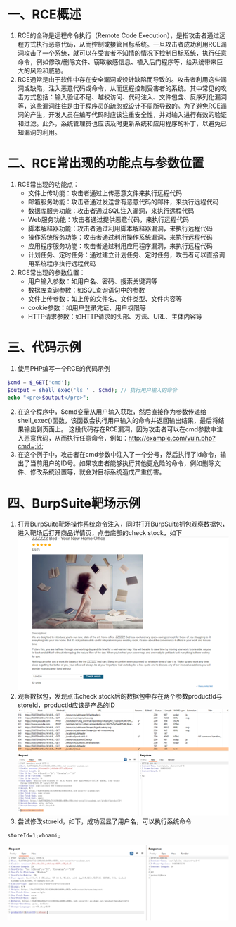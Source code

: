 # 一、RCE概述
1. RCE的全称是远程命令执行（Remote Code Execution），是指攻击者通过远程方式执行恶意代码，从而控制或接管目标系统。一旦攻击者成功利用RCE漏洞攻击了一个系统，就可以在受害者不知情的情况下控制目标系统，执行任意命令，例如修改/删除文件、窃取敏感信息、植入后门程序等，给系统带来巨大的风险和威胁。
2. RCE通常是由于软件中存在安全漏洞或设计缺陷而导致的。攻击者利用这些漏洞或缺陷，注入恶意代码或命令，从而远程控制受害者的系统。其中常见的攻击方式包括：输入验证不足、越权访问、代码注入、文件包含、反序列化漏洞等，这些漏洞往往是由于程序员的疏忽或设计不周所导致的。为了避免RCE漏洞的产生，开发人员在编写代码时应该注重安全性，并对输入进行有效的验证和过滤。此外，系统管理员也应该及时更新系统和应用程序的补丁，以避免已知漏洞的利用。
# 二、RCE常出现的功能点与参数位置
1. RCE常出现的功能点：
	- 文件上传功能：攻击者通过上传恶意文件来执行远程代码 
	- 邮箱服务功能：攻击者通过发送含有恶意代码的邮件，来执行远程代码 
	- 数据库服务功能：攻击者通过SQL注入漏洞，来执行远程代码 
	- Web服务功能：攻击者通过提供恶意代码，来执行远程代码 
	- 脚本解释器功能：攻击者通过利用脚本解释器漏洞，来执行远程代码 
	- 操作系统服务功能：攻击者通过利用操作系统漏洞，来执行远程代码 
	- 应用程序服务功能：攻击者通过利用应用程序漏洞，来执行远程代码
	- 计划任务、定时任务：通过建立计划任务、定时任务，攻击者可以直接调用系统程序执行远程代码
2. RCE常出现的参数位置：
	- 用户输入参数：如用户名、密码、搜索关键词等 
	- 数据库查询参数：如SQL查询语句中的参数 
	- 文件上传参数：如上传的文件名、文件类型、文件内容等 
	- cookie参数：如用户登录凭证、用户权限等 
	- HTTP请求参数：如HTTP请求的头部、方法、URL、主体内容等
# 三、代码示例
1. 使用PHP编写一个RCE的代码示例
```PHP
$cmd = $_GET['cmd'];
$output = shell_exec('ls ' . $cmd); // 执行用户输入的命令
echo "<pre>$output</pre>";
```
2. 在这个程序中，$cmd变量从用户输入获取，然后直接作为参数传递给shell_exec()函数，该函数会执行用户输入的命令并返回输出结果，最后将结果输出到页面上。 这段代码存在RCE漏洞，因为攻击者可以在cmd参数中注入恶意代码，从而执行任意命令，例如：http://example.com/vuln.php?cmd=;id;
3. 在这个例子中，攻击者在cmd参数中注入了一个分号，然后执行了id命令，输出了当前用户的ID号。如果攻击者能够执行其他更危险的命令，例如删除文件、修改系统设置等，就会对目标系统造成严重伤害。
# 四、BurpSuite靶场示例
1. 打开BurpSuite靶场[操作系统命令注入](https://portswigger.net/web-security/os-command-injection/lab-simple)，同时打开BurpSuite抓包观察数据包，进入靶场后打开商品详情页，点击底部的check stock，如下
![1.png](./img/RCE/1.png)
2. 观察数据包，发现点击check stock后的数据包中存在两个参数productId与storeId，productId应该是产品的ID
![2.png](./img/RCE/2.png)
3. 尝试修改storeId，如下，成功回显了用户名，可以执行系统命令
```HTTP
storeId=1;whoami;
```
![3.png](./img/RCE/3.png)
